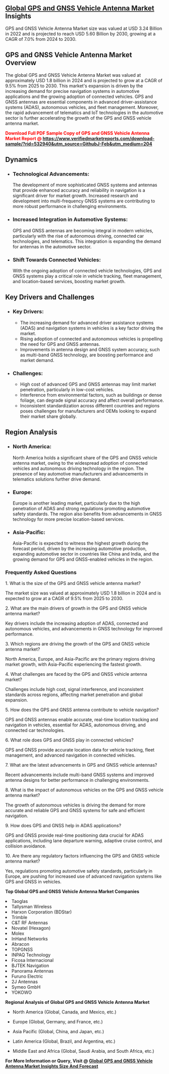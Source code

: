 <h2><a href="https://www.verifiedmarketreports.com/download-sample/?rid=532940&amp;utm_source=GithubJ&amp;utm_medium=204" target="_blank">Global GPS and GNSS Vehicle Antenna Market</a> Insights</h2><p>GPS and GNSS Vehicle Antenna Market size was valued at USD 3.24 Billion in 2022 and is projected to reach USD 5.60 Billion by 2030, growing at a CAGR of 7.0% from 2024 to 2030.</p><p> <h2>GPS and GNSS Vehicle Antenna Market Overview</h2> <p>The global GPS and GNSS Vehicle Antenna Market was valued at approximately USD 1.8 billion in 2024 and is projected to grow at a CAGR of 9.5% from 2025 to 2030. This market's expansion is driven by the increasing demand for precise navigation systems in automotive applications and the growing adoption of connected vehicles. GPS and GNSS antennas are essential components in advanced driver-assistance systems (ADAS), autonomous vehicles, and fleet management. Moreover, the rapid advancement of telematics and IoT technologies in the automotive sector is further accelerating the growth of the GPS and GNSS vehicle antenna market.</p> <p><strong><p><span class=""><span style="color: #ff0000;"><strong>Download Full PDF Sample Copy of GPS and GNSS Vehicle Antenna Market Report</strong> @ </span><a href="https://www.verifiedmarketreports.com/download-sample/?rid=532940&amp;utm_source=GithubJ-Feb&amp;utm_medium=204" target="_blank">https://www.verifiedmarketreports.com/download-sample/?rid=532940&amp;utm_source=GithubJ-Feb&amp;utm_medium=204</a></span></p></strong></p> <h2>Dynamics</h2> <ul> <li><h3>Technological Advancements:</h3> The development of more sophisticated GNSS systems and antennas that provide enhanced accuracy and reliability in navigation is a significant driver for market growth. Increased research and development into multi-frequency GNSS systems are contributing to more robust performance in challenging environments.</li> <li><h3>Increased Integration in Automotive Systems:</h3> GPS and GNSS antennas are becoming integral in modern vehicles, particularly with the rise of autonomous driving, connected car technologies, and telematics. This integration is expanding the demand for antennas in the automotive sector.</li> <li><h3>Shift Towards Connected Vehicles:</h3> With the ongoing adoption of connected vehicle technologies, GPS and GNSS systems play a critical role in vehicle tracking, fleet management, and location-based services, boosting market growth.</li> </ul> <h2>Key Drivers and Challenges</h2> <ul> <li><h3>Key Drivers:</h3> <ul> <li>The increasing demand for advanced driver assistance systems (ADAS) and navigation systems in vehicles is a key factor driving the market.</li> <li>Rising adoption of connected and autonomous vehicles is propelling the need for GPS and GNSS antennas.</li> <li>Improvements in antenna design and GNSS system accuracy, such as multi-band GNSS technology, are boosting performance and market demand.</li> </ul> </li> <li><h3>Challenges:</h3> <ul> <li>High cost of advanced GPS and GNSS antennas may limit market penetration, particularly in low-cost vehicles.</li> <li>Interference from environmental factors, such as buildings or dense foliage, can degrade signal accuracy and affect overall performance.</li> <li>Inconsistent standardization across different countries and regions poses challenges for manufacturers and OEMs looking to expand their market share globally.</li> </ul> </li> </ul> <h2>Region Analysis</h2> <ul> <li><h3>North America:</h3> North America holds a significant share of the GPS and GNSS vehicle antenna market, owing to the widespread adoption of connected vehicles and autonomous driving technology in the region. The presence of key automotive manufacturers and advancements in telematics solutions further drive demand.</li> <li><h3>Europe:</h3> Europe is another leading market, particularly due to the high penetration of ADAS and strong regulations promoting automotive safety standards. The region also benefits from advancements in GNSS technology for more precise location-based services.</li> <li><h3>Asia-Pacific:</h3> Asia-Pacific is expected to witness the highest growth during the forecast period, driven by the increasing automotive production, expanding automotive sector in countries like China and India, and the growing demand for GPS and GNSS-enabled vehicles in the region.</li> </ul> <h3>Frequently Asked Questions</h3> <p>1. What is the size of the GPS and GNSS vehicle antenna market?</p> <p>The market size was valued at approximately USD 1.8 billion in 2024 and is expected to grow at a CAGR of 9.5% from 2025 to 2030.</p> <p>2. What are the main drivers of growth in the GPS and GNSS vehicle antenna market?</p> <p>Key drivers include the increasing adoption of ADAS, connected and autonomous vehicles, and advancements in GNSS technology for improved performance.</p> <p>3. Which regions are driving the growth of the GPS and GNSS vehicle antenna market?</p> <p>North America, Europe, and Asia-Pacific are the primary regions driving market growth, with Asia-Pacific experiencing the fastest growth.</p> <p>4. What challenges are faced by the GPS and GNSS vehicle antenna market?</p> <p>Challenges include high cost, signal interference, and inconsistent standards across regions, affecting market penetration and global expansion.</p> <p>5. How does the GPS and GNSS antenna contribute to vehicle navigation?</p> <p>GPS and GNSS antennas enable accurate, real-time location tracking and navigation in vehicles, essential for ADAS, autonomous driving, and connected car technologies.</p> <p>6. What role does GPS and GNSS play in connected vehicles?</p> <p>GPS and GNSS provide accurate location data for vehicle tracking, fleet management, and advanced navigation in connected vehicles.</p> <p>7. What are the latest advancements in GPS and GNSS vehicle antennas?</p> <p>Recent advancements include multi-band GNSS systems and improved antenna designs for better performance in challenging environments.</p> <p>8. What is the impact of autonomous vehicles on the GPS and GNSS vehicle antenna market?</p> <p>The growth of autonomous vehicles is driving the demand for more accurate and reliable GPS and GNSS systems for safe and efficient navigation.</p> <p>9. How does GPS and GNSS help in ADAS applications?</p> <p>GPS and GNSS provide real-time positioning data crucial for ADAS applications, including lane departure warning, adaptive cruise control, and collision avoidance.</p> <p>10. Are there any regulatory factors influencing the GPS and GNSS vehicle antenna market?</p> <p>Yes, regulations promoting automotive safety standards, particularly in Europe, are pushing for increased use of advanced navigation systems like GPS and GNSS in vehicles.</p> </p><p><strong>Top Global GPS and GNSS Vehicle Antenna Market Companies</strong></p><div data-test-id=""><p><li>Taoglas</li><li> Tallysman Wireless</li><li> Harxon Corporation (BDStar)</li><li> Trimble</li><li> C&T RF Antennas</li><li> Novatel (Hexagon)</li><li> Molex</li><li> InHand Networks</li><li> Abracon</li><li> TOPGNSS</li><li> INPAQ Technology</li><li> Ficosa Internacional</li><li> BJTEK Navigation</li><li> Panorama Antennas</li><li> Furuno Electric</li><li> 2J Antennas</li><li> Symeo GmbH</li><li> YOKOWO</li></p><div><strong>Regional Analysis of&nbsp;Global GPS and GNSS Vehicle Antenna Market</strong></div><ul><li dir="ltr"><p dir="ltr">North America&nbsp;(Global, Canada, and Mexico, etc.)</p></li><li dir="ltr"><p dir="ltr">Europe (Global, Germany, and France, etc.)</p></li><li dir="ltr"><p dir="ltr">Asia Pacific&nbsp;(Global, China, and Japan, etc.)</p></li><li dir="ltr"><p dir="ltr">Latin America&nbsp;(Global, Brazil, and Argentina, etc.)</p></li><li dir="ltr">Middle East and Africa&nbsp;(Global, Saudi Arabia, and South Africa, etc.)</li></ul><p><strong>For More Information or Query, Visit @&nbsp;</strong><strong><a href="https://www.verifiedmarketreports.com/product/gps-and-gnss-vehicle-antenna-market/?utm_source=GithubJ&amp;utm_medium=204" target="_blank">Global GPS and GNSS Vehicle Antenna Market Insights Size And Forecast</a></strong></p></div>
